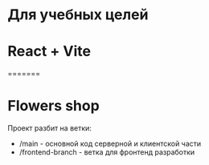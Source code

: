 # Для учебных целей
# React + Vite
=======
# Flowers shop


Проект разбит на ветки:

- /main - основной код серверной и клиентской части
- /frontend-branch - ветка для фронтенд разработки
